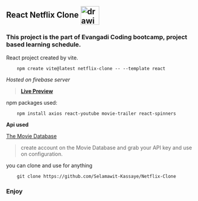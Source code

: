 ## React Netflix Clone <img src="./public/d05cff3e-7260-4980-bc78-b1f299189582.ico" alt="drawing" style="vertical-align: middle" width="50"/>

### This project is the part of Evangadi Coding bootcamp, project based learning schedule.

React project created by vite.

```
    npm create vite@latest netflix-clone -- --template react
```

_Hosted on firebase server_

> [**Live Preview**](https://6435c16c0b027e4557243497--aquamarine-bavarois-5b5d27.netlify.app/)

npm packages used:

```
    npm install axios react-youtube movie-trailer react-spinners
```

**Api used**

[The Movie Database](https://www.themoviedb.org/)

> create account on the Movie Database and grab your API key and use on configuration.

you can clone and use for anything

```
    git clone https://github.com/Selamawit-Kassaye/Netflix-Clone
```

### Enjoy
